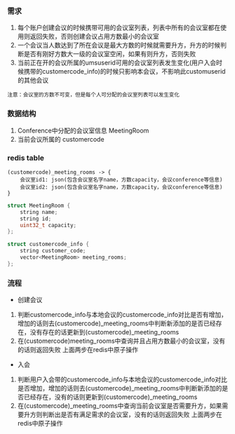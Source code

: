 ### 需求
1. 每个账户创建会议的时候携带可用的会议室列表，列表中所有的会议室都在使用则返回失败，否则创建会议占用方数最小的会议室
2. 一个会议当人数达到了所在会议是最大方数的时候就需要升方，升方的时候判断是否有刚好方数大一级的会议室空闲，如果有则升方，否则失败
3. 当前正在开的会议所属的umsuserid可用的会议室列表发生变化(用户入会时候携带的customercode_info)的时候只影响本会议，不影响此customuserid的其他会议
```
注意：会议室的方数不可变，但是每个人可分配的会议室列表可以发生变化
```

### 数据结构
1. Conference中分配的会议室信息 MeetingRoom
2. 当前会议所属的 customercode

### redis table
```
(customercode)_meeting_rooms -> {
    会议室id1: json(包含会议室名字name，方数capacity，会议conference等信息)
    会议室id2: json(包含会议室名字name，方数capacity，会议conference等信息)
}
```

```cpp
struct MeetingRoom {
    string name;
    string id;
    uint32_t capacity;
};

struct customercode_info {
    string customer_code;
    vector<MeetingRoom> meeting_rooms;
};
```

### 流程
+ 创建会议
1. 判断customercode_info与本地会议的customercode_info对比是否有增加，增加的话则去(customercode)_meeting_rooms中判断新添加的是否已经存在，没有存在的话更新到(customercode)_meeting_rooms
2. 在(customercode)meeting_rooms中查询并且占用方数最小的会议室，没有的话则返回失败
上面两步在redis中原子操作

+ 入会
1. 判断用户入会带的customercode_info与本地会议的customercode_info对比是否增加，增加的话则去(customercode)_meeting_rooms中判断新添加的是否已经存在，没有的话则更新到(customercode)_meeting_rooms
2. 在(customercode)_meeting_rooms中查询当前会议室是否需要升方，如果需要升方则判断出是否有满足需求的会议室，没有的话则返回失败
上面两步在redis中原子操作
